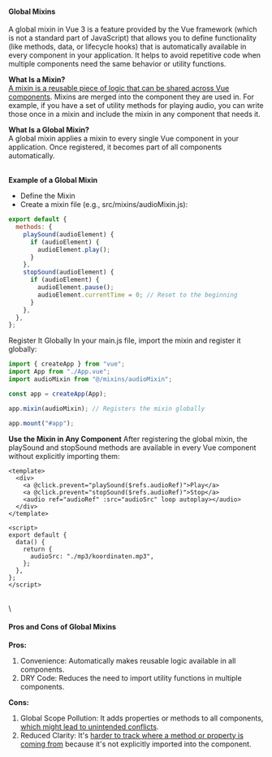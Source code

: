 #### Global Mixins

A global mixin in Vue 3 is a feature provided by the Vue framework (which is not a standard part of JavaScript) that allows you to define functionality (like methods, data, or lifecycle hooks) that is automatically available in every component in your application. It helps to avoid repetitive code when multiple components need the same behavior or utility functions.

**What Is a Mixin?**</br>
<ins>A mixin is a reusable piece of logic that can be shared across Vue components</ins>. Mixins are merged into the component they are used in. For example, if you have a set of utility methods for playing audio, you can write those once in a mixin and include the mixin in any component that needs it.

**What Is a Global Mixin?**</br>
A global mixin applies a mixin to every single Vue component in your application. Once registered, it becomes part of all components automatically.

\
**Example of a Global Mixin**
- Define the Mixin</br>
- Create a mixin file (e.g., src/mixins/audioMixin.js):</br>

```javascript
export default {
  methods: {
    playSound(audioElement) {
      if (audioElement) {
        audioElement.play();
      }
    },
    stopSound(audioElement) {
      if (audioElement) {
        audioElement.pause();
        audioElement.currentTime = 0; // Reset to the beginning
      }
    },
  },
};
```

Register It Globally
In your main.js file, import the mixin and register it globally:

```javascript
import { createApp } from "vue";
import App from "./App.vue";
import audioMixin from "@/mixins/audioMixin";

const app = createApp(App);

app.mixin(audioMixin); // Registers the mixin globally

app.mount("#app");
```

**Use the Mixin in Any Component**
After registering the global mixin, the playSound and stopSound methods are available in every Vue component without explicitly importing them:

```vue
<template>
  <div>
    <a @click.prevent="playSound($refs.audioRef)">Play</a>
    <a @click.prevent="stopSound($refs.audioRef)">Stop</a>
    <audio ref="audioRef" :src="audioSrc" loop autoplay></audio>
  </div>
</template>

<script>
export default {
  data() {
    return {
      audioSrc: "./mp3/koordinaten.mp3",
    };
  },
};
</script>
```
\
\
#### Pros and Cons of Global Mixins

**Pros:**
1. Convenience: Automatically makes reusable logic available in all components.
2. DRY Code: Reduces the need to import utility functions in multiple components.

**Cons:**
1. Global Scope Pollution: It adds properties or methods to all components, <ins>which might lead to unintended conflicts</ins>.
2. Reduced Clarity: It's <ins>harder to track where a method or property is coming from</ins> because it's not explicitly imported into the component.

